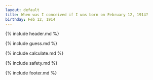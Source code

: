 ```yaml
---
layout: default
title: When was I conceived if I was born on February 12, 1914?
birthday: Feb 12, 1914
---
```


{% include header.md %}

{% include guess.md %}

{% include calculate.md %}

{% include safety.md %}

{% include footer.md %}



